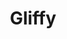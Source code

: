 ---
facebook: https://facebook.com/Gliffy
git: https://github.com/artberri/sidr
linkedin: https://linkedin.com/company/gliffy
logohandle: gliffy
sort: gliffy
title: Gliffy
twitter: https://x.com/gliffy
website: https://www.gliffy.com/
wikipedia: https://en.wikipedia.org/wiki/Gliffy
youtube: https://youtube.com/user/GliffyGliffy
---